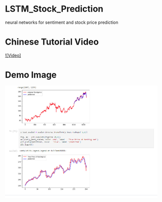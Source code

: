 # LSTM_Stock_Prediction
neural networks for sentiment and stock price prediction

# Chinese Tutorial Video
[![Video]](https://youtu.be/WwWyV1qW_pE?si=eJ5QzUMIz0jkoXQi)

# Demo Image
![alt text](https://github.com/msnkimi2013/LSTM_Stock_Prediction/blob/main/Images/1.jpg?raw=true)

